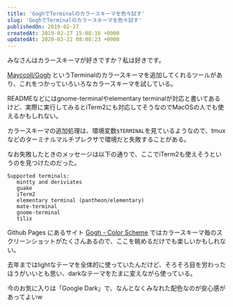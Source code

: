 ```yaml
---
title: 'GoghでTerminalのカラースキーマを色々試す'
slug: 'GoghでTerminalのカラースキーマを色々試す'
publishedOn: 2019-02-27
createdAt: 2019-02-27 15:08:16 +0900
updatedAt: 2020-03-22 08:08:23 +0900
---
```

みなさんはカラースキーマが好きですか？私は好きです。

[Mayccoll/Gogh](https://github.com/Mayccoll/Gogh) というTerminalのカラースキーマを追加してくれるツールがあり、これをつかっていろいろなカラースキーマを試している。

READMEなどにはgnome-terminalやelementary terminalが対応と書いてあるけど、実際に実行してみるとiTerm2にも対応してそうなのでMacOSの人でも使えるかもしれない。

カラースキーマの追加処理は、環境変数`$TERMINAL`を見ているようなので、tmuxなどのターミナルマルチプレクサで環境だと失敗することがある。

なお失敗したときのメッセージは以下の通りで、ここでiTerm2も使えそうというのを見つけたのだった。

```
Supported terminals:
   mintty and deriviates
   guake
   iTerm2
   elementary terminal (pantheon/elementary)
   mate-terminal
   gnome-terminal
   tilix
```

Github Pages にあるサイト [Gogh - Color Scheme](http://mayccoll.github.io/Gogh/) ではカラースキーマ毎のスクリーンショットがたくさんあるので、ここを眺めるだけでも楽しいかもしれない。

去年まではlightなテーマを全体的に使っていたんだけど、そろそろ目を労わったほうがいいとも思い、darkなテーマをたまに変えながら使っている。

今のお気に入りは「Google Dark」で、なんとなくみなれた配色なのが安心感があってよいw
